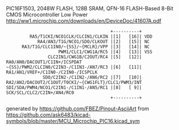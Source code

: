 PIC16F1503, 2048W FLASH, 128B SRAM, QFN-16
FLASH-Based 8-Bit CMOS Microcontroller Low Power
http://ww1.microchip.com/downloads/en/DeviceDoc/41607A.pdf


	                                        +----------+
	         RA5/T1CKI/NCO1CLK/CLCIN1/CLKIN |[1]   [16]| VDD
	            RA4/AN3/T1G/NCO1/SDO/CLKOUT |[2]   [15]| NC
	      RA3/T1G/CLC1IN0/~{SS}/~{MCLR}/VPP |[3]   [14]| NC
	                    PWM1/CLC1/CWG1A/RC5 |[4]   [13]| VSS
	                CLC2IN1/CWG1B/C2OUT/RC4 |[5]   [12]| RA0/AN0/DACOUT1/C1IN+/ICSPDAT
	~{SS}/PWM2/CLCIN0/C2IN3-/C1IN3-/AN7/RC3 |[6]   [11]| RA1/AN1/VREF+/C1IN0-/C2IN0-/ICSPCLK
	              SDO/C2IN2-/C1IN2-/AN6/RC2 |[7]   [10]| RA2/AN2/DACOUT2/C1OUT/T0CKI/~{CWG1FLT}/CLC1/PWM3/INT
	SDI/SDA/PWM4/NCO1/C2IN1-/C1IN1-/AN5/RC1 |[8]   [ 9]| SCK/SCL/CLC2/C2IN+/AN4/RC0
	                                        +----------+


generated by https://github.com/FBEZ/Pinout-AsciiArt from https://github.com/ask6483/kicad-symbols/blob/master/MCU_Microchip_PIC16.kicad_sym